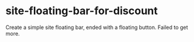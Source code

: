 # site-floating-bar-for-discount
Create a simple site floating bar, ended with a floating button. Failed to get more.
